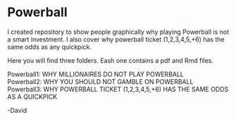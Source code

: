 # Powerball
I created repository to show people graphically why playing Powerball is not a smart investment. I also cover why powerball ticket (1,2,3,4,5,+6) has the same odds as any quickpick.

Here you will find three folders. Eash one contains a pdf and Rmd files.

Powerball1: WHY MILLIONAIRES DO NOT PLAY POWERBALL  
Powerball2: WHY YOU SHOULD NOT GAMBLE ON POWERBALL  
Powerball3: WHY POWERBALL TICKET (1,2,3,4,5,+6) HAS THE SAME ODDS AS A QUICKPICK  


-David


